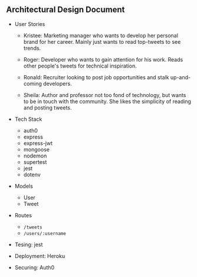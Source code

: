 ## Architectural Design Document

* User Stories
  * Kristee: Marketing manager who wants to develop her personal brand for her career. Mainly just wants to read top-tweets to see trends.

  * Roger: Developer who wants to gain attention for his work. Reads other people's tweets for technical inspiration.

  * Ronald: Recruiter looking to post job opportunities and stalk up-and-coming developers.

  * Sheila: Author and professor not too fond of technology, but wants to be in touch with the community. She likes the simplicity of reading and posting tweets.

* Tech Stack
  * auth0
  * express
  * express-jwt
  * mongoose
  * nodemon
  * supertest
  * jest
  * dotenv

* Models
  * User
  * Tweet

* Routes
  * `/tweets`
  * `/users/:username`
  

* Tesing: jest

* Deployment: Heroku

* Securing: Auth0